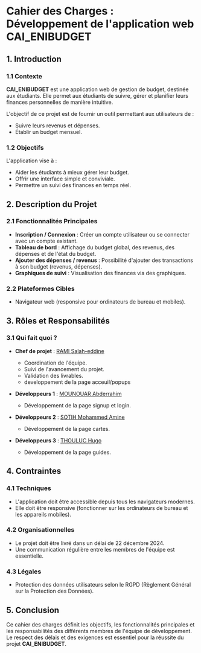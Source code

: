 # Cahier des Charges : Développement de l'application web **CAI_ENIBUDGET**

## 1. Introduction

### 1.1 Contexte
**CAI_ENIBUDGET** est une application web de gestion de budget, destinée aux étudiants. Elle permet aux étudiants de suivre, gérer et planifier leurs finances personnelles de manière intuitive.

L'objectif de ce projet est de fournir un outil permettant aux utilisateurs de :
- Suivre leurs revenus et dépenses.
- Établir un budget mensuel.

### 1.2 Objectifs
L'application vise à :
- Aider les étudiants à mieux gérer leur budget.
- Offrir une interface simple et conviviale.
- Permettre un suivi des finances en temps réel.

## 2. Description du Projet

### 2.1 Fonctionnalités Principales
- **Inscription / Connexion** : Créer un compte utilisateur ou se connecter avec un compte existant.
- **Tableau de bord** : Affichage du budget global, des revenus, des dépenses et de l'état du budget.
- **Ajouter des dépenses / revenus** : Possibilité d'ajouter des transactions à son budget (revenus, dépenses).
- **Graphiques de suivi** : Visualisation des finances via des graphiques.

### 2.2 Plateformes Cibles
- Navigateur web (responsive pour ordinateurs de bureau et mobiles).


## 3. Rôles et Responsabilités

### 3.1 Qui fait quoi ?
- **Chef de projet** : [RAMI Salah-eddine](https://github.com/ramisalah2002/)
  - Coordination de l'équipe.
  - Suivi de l'avancement du projet.
  - Validation des livrables.
  - developpement de la page acceuil/popups
  
- **Développeurs 1** : [MOUNOUAR Abderrahim](https://github.com/Abderrahim-mn/)
  - Développement de la page signup et login.
   
- **Développeurs 2** : [SOTIH Mohammed Amine](https://github.com/ramisalah2002/)
  - Développement de la page cartes.
 
- **Développeurs 3** : [THOULUC Hugo](https://github.com/ramisalah2002/)
  - Développement de la page guides.


## 4. Contraintes

### 4.1 Techniques
- L'application doit être accessible depuis tous les navigateurs modernes.
- Elle doit être responsive (fonctionner sur les ordinateurs de bureau et les appareils mobiles).

### 4.2 Organisationnelles
- Le projet doit être livré dans un délai de 22 décembre 2024.
- Une communication régulière entre les membres de l'équipe est essentielle.

### 4.3 Légales
- Protection des données utilisateurs selon le RGPD (Règlement Général sur la Protection des Données).

## 5. Conclusion
Ce cahier des charges définit les objectifs, les fonctionnalités principales et les responsabilités des différents membres de l'équipe de développement. Le respect des délais et des exigences est essentiel pour la réussite du projet **CAI_ENIBUDGET**.

